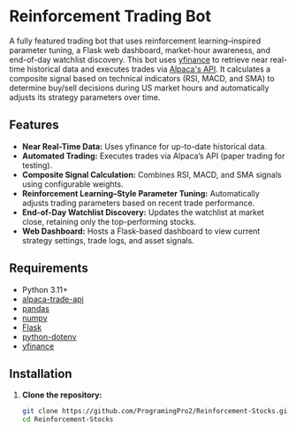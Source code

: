 # Reinforcement Trading Bot

A fully featured trading bot that uses reinforcement learning–inspired parameter tuning, a Flask web dashboard, market-hour awareness, and end-of-day watchlist discovery. This bot uses [yfinance](https://github.com/ranaroussi/yfinance) to retrieve near real-time historical data and executes trades via [Alpaca's API](https://alpaca.markets/). It calculates a composite signal based on technical indicators (RSI, MACD, and SMA) to determine buy/sell decisions during US market hours and automatically adjusts its strategy parameters over time.

## Features

- **Near Real-Time Data:** Uses yfinance for up-to-date historical data.
- **Automated Trading:** Executes trades via Alpaca’s API (paper trading for testing).
- **Composite Signal Calculation:** Combines RSI, MACD, and SMA signals using configurable weights.
- **Reinforcement Learning–Style Parameter Tuning:** Automatically adjusts trading parameters based on recent trade performance.
- **End-of-Day Watchlist Discovery:** Updates the watchlist at market close, retaining only the top-performing stocks.
- **Web Dashboard:** Hosts a Flask-based dashboard to view current strategy settings, trade logs, and asset signals.

## Requirements

- Python 3.11+
- [alpaca-trade-api](https://pypi.org/project/alpaca-trade-api/)
- [pandas](https://pandas.pydata.org/)
- [numpy](https://numpy.org/)
- [Flask](https://flask.palletsprojects.com/)
- [python-dotenv](https://pypi.org/project/python-dotenv/)
- [yfinance](https://pypi.org/project/yfinance/)

## Installation

1. **Clone the repository:**

   ```bash
   git clone https://github.com/ProgramingPro2/Reinforcement-Stocks.git
   cd Reinforcement-Stocks
